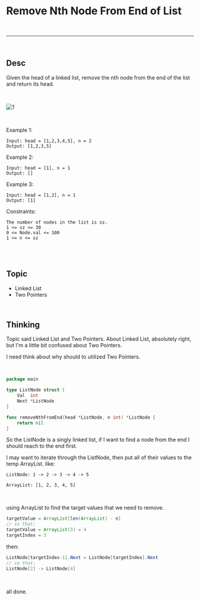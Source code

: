 # Remove Nth Node From End of List

<br>

---

<br>

## Desc

Given the head of a linked list, remove the nth node from the end of the list and return its head.

<br>

![1](https://assets.leetcode.com/uploads/2020/10/03/remove_ex1.jpg)

<br>

Example 1:

```
Input: head = [1,2,3,4,5], n = 2
Output: [1,2,3,5]
```


Example 2:
```
Input: head = [1], n = 1
Output: []
```
Example 3:
```
Input: head = [1,2], n = 1
Output: [1]
```

Constraints:
```
The number of nodes in the list is sz.
1 <= sz <= 30
0 <= Node.val <= 100
1 <= n <= sz
```

<br>
<br>

## Topic

* Linked List
* Two Pointers

<br>

## Thinking

Topic said Linked List and Two Pointers. About Linked List, absolutely right,
but I'm a little bit confused about Two Pointers.

I need think about why should to utilized Two Pointers.

<br>

```go
package main

type ListNode struct {
	Val  int
	Next *ListNode
}

func removeNthFromEnd(head *ListNode, n int) *ListNode {
	return nil
}
```

So the ListNode is a singly linked list, if I want to find a node from the end 
I should reach to the end first.

I may want to iterate through the ListNode, then put all of their values to the temp ArrayList.
like:

```
ListNode: 1 -> 2 -> 3 -> 4 -> 5

ArrayList: [1, 2, 3, 4, 5]
```

<br>

using ArrayList to find the target values that we need to remove.

```java
targetValue = ArrayList[len(ArrayList) - n]
// so that:
targetValue = ArrayList(3) = 4
targetIndex = 3
```

then:

```java
ListNode[targetIndex-1].Next = ListNode[targetIndex].Next
// so that:
ListNode[2] -> ListNode[4]
```

<br>

all done.





